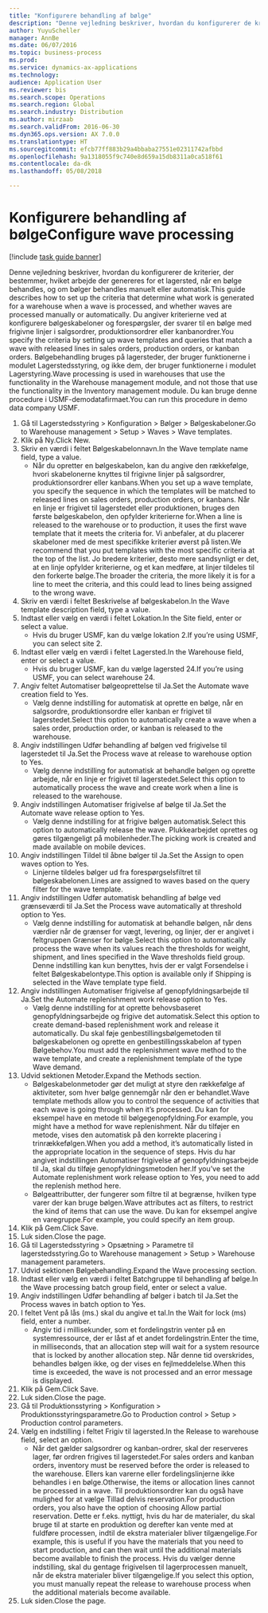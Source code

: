 ```yaml
--- 
title: "Konfigurere behandling af bølge"
description: "Denne vejledning beskriver, hvordan du konfigurerer de kriterier, der bestemmer, hviket arbejde der genereres for et lagersted, når en bølge behandles, og om bølger behandles manuelt eller automatisk."
author: YuyuScheller
manager: AnnBe
ms.date: 06/07/2016
ms.topic: business-process
ms.prod: 
ms.service: dynamics-ax-applications
ms.technology: 
audience: Application User
ms.reviewer: bis
ms.search.scope: Operations
ms.search.region: Global
ms.search.industry: Distribution
ms.author: mirzaab
ms.search.validFrom: 2016-06-30
ms.dyn365.ops.version: AX 7.0.0
ms.translationtype: HT
ms.sourcegitcommit: efcb77ff883b29a4bbaba27551e02311742afbbd
ms.openlocfilehash: 9a1318055f9c740e8d659a15db8311a0ca518f61
ms.contentlocale: da-dk
ms.lasthandoff: 05/08/2018

---
```

# <a name="configure-wave-processing"></a><span data-ttu-id="cc7fc-103">Konfigurere behandling af bølge</span><span class="sxs-lookup"><span data-stu-id="cc7fc-103">Configure wave processing</span></span>

[!include [task guide banner](../../includes/task-guide-banner.md)]

<span data-ttu-id="cc7fc-104">Denne vejledning beskriver, hvordan du konfigurerer de kriterier, der bestemmer, hviket arbejde der genereres for et lagersted, når en bølge behandles, og om bølger behandles manuelt eller automatisk.</span><span class="sxs-lookup"><span data-stu-id="cc7fc-104">This guide describes how to set up the criteria that determine what work is generated for a warehouse when a wave is processed, and whether waves are processed manually or automatically.</span></span> <span data-ttu-id="cc7fc-105">Du angiver kriterierne ved at konfigurere bølgeskabeloner og forespørgsler, der svarer til en bølge med frigivne linjer i salgsordrer, produktionsordrer eller kanbanordrer.</span><span class="sxs-lookup"><span data-stu-id="cc7fc-105">You specify the criteria by setting up wave templates and queries that match a wave with released lines in sales orders, production orders, or kanban orders.</span></span> <span data-ttu-id="cc7fc-106">Bølgebehandling bruges på lagersteder, der bruger funktionerne i modulet Lagerstedsstyring, og ikke dem, der bruger funktionerne i modulet Lagerstyring.</span><span class="sxs-lookup"><span data-stu-id="cc7fc-106">Wave processing is used in warehouses that use the functionality in the Warehouse management module, and not those that use the functionality in the Inventory management module.</span></span> <span data-ttu-id="cc7fc-107">Du kan bruge denne procedure i USMF-demodatafirmaet.</span><span class="sxs-lookup"><span data-stu-id="cc7fc-107">You can run this procedure in demo data company USMF.</span></span>

1. <span data-ttu-id="cc7fc-108">Gå til Lagerstedsstyring > Konfiguration > Bølger > Bølgeskabeloner.</span><span class="sxs-lookup"><span data-stu-id="cc7fc-108">Go to Warehouse management > Setup > Waves > Wave templates.</span></span>
2. <span data-ttu-id="cc7fc-109">Klik på Ny.</span><span class="sxs-lookup"><span data-stu-id="cc7fc-109">Click New.</span></span>
3. <span data-ttu-id="cc7fc-110">Skriv en værdi i feltet Bølgeskabelonnavn.</span><span class="sxs-lookup"><span data-stu-id="cc7fc-110">In the Wave template name field, type a value.</span></span>
    * <span data-ttu-id="cc7fc-111">Når du opretter en bølgeskabelon, kan du angive den rækkefølge, hvori skabelonerne knyttes til frigivne linjer på salgsordrer, produktionsordrer eller kanbans.</span><span class="sxs-lookup"><span data-stu-id="cc7fc-111">When you set up a wave template, you specify the sequence in which the templates will be matched to released lines on sales orders, production orders, or kanbans.</span></span> <span data-ttu-id="cc7fc-112">Når en linje er frigivet til lagerstedet eller produktionen, bruges den første bølgeskabelon, den opfylder kriterierne for.</span><span class="sxs-lookup"><span data-stu-id="cc7fc-112">When a line is released to the warehouse or to production, it uses the first wave template that it meets the criteria for.</span></span> <span data-ttu-id="cc7fc-113">Vi anbefaler, at du placerer skabeloner med de mest specifikke kriterier øverst på listen.</span><span class="sxs-lookup"><span data-stu-id="cc7fc-113">We recommend that you put templates with the most specific criteria at the top of the list.</span></span> <span data-ttu-id="cc7fc-114">Jo bredere kriterier, desto mere sandsynligt er det, at en linje opfylder kriterierne, og et kan medføre, at linjer tildeles til den forkerte bølge.</span><span class="sxs-lookup"><span data-stu-id="cc7fc-114">The broader the criteria, the more likely it is for a line to meet the criteria, and this could lead to lines being assigned to the wrong wave.</span></span>  
4. <span data-ttu-id="cc7fc-115">Skriv en værdi i feltet Beskrivelse af bølgeskabelon.</span><span class="sxs-lookup"><span data-stu-id="cc7fc-115">In the Wave template description field, type a value.</span></span>
5. <span data-ttu-id="cc7fc-116">Indtast eller vælg en værdi i feltet Lokation.</span><span class="sxs-lookup"><span data-stu-id="cc7fc-116">In the Site field, enter or select a value.</span></span>
    * <span data-ttu-id="cc7fc-117">Hvis du bruger USMF, kan du vælge lokation 2.</span><span class="sxs-lookup"><span data-stu-id="cc7fc-117">If you’re using USMF, you can select site 2.</span></span>  
6. <span data-ttu-id="cc7fc-118">Indtast eller vælg en værdi i feltet Lagersted.</span><span class="sxs-lookup"><span data-stu-id="cc7fc-118">In the Warehouse field, enter or select a value.</span></span>
    * <span data-ttu-id="cc7fc-119">Hvis du bruger USMF, kan du vælge lagersted 24.</span><span class="sxs-lookup"><span data-stu-id="cc7fc-119">If you’re using USMF, you can select warehouse 24.</span></span>  
7. <span data-ttu-id="cc7fc-120">Angiv feltet Automatiser bølgeoprettelse til Ja.</span><span class="sxs-lookup"><span data-stu-id="cc7fc-120">Set the Automate wave creation field to Yes.</span></span>
    * <span data-ttu-id="cc7fc-121">Vælg denne indstilling for automatisk at oprette en bølge, når en salgsordre, produktionsordre eller kanban er frigivet til lagerstedet.</span><span class="sxs-lookup"><span data-stu-id="cc7fc-121">Select this option to automatically create a wave when a sales order, production order, or kanban is released to the warehouse.</span></span>  
8. <span data-ttu-id="cc7fc-122">Angiv indstillingen Udfør behandling af bølgen ved frigivelse til lagerstedet til Ja.</span><span class="sxs-lookup"><span data-stu-id="cc7fc-122">Set the Process wave at release to warehouse option to Yes.</span></span> 
    * <span data-ttu-id="cc7fc-123">Vælg denne indstilling for automatisk at behandle bølgen og oprette arbejde, når en linje er frigivet til lagerstedet.</span><span class="sxs-lookup"><span data-stu-id="cc7fc-123">Select this option to automatically process the wave and create work when a line is released to the warehouse.</span></span>  
9. <span data-ttu-id="cc7fc-124">Angiv indstillingen Automatiser frigivelse af bølge til Ja.</span><span class="sxs-lookup"><span data-stu-id="cc7fc-124">Set the Automate wave release option to Yes.</span></span> 
    * <span data-ttu-id="cc7fc-125">Vælg denne indstilling for at frigive bølgen automatisk.</span><span class="sxs-lookup"><span data-stu-id="cc7fc-125">Select this option to automatically release the wave.</span></span> <span data-ttu-id="cc7fc-126">Plukkearbejdet oprettes og gøres tilgængeligt på mobilenheder.</span><span class="sxs-lookup"><span data-stu-id="cc7fc-126">The picking work is created and made available on mobile devices.</span></span>  
10. <span data-ttu-id="cc7fc-127">Angiv indstillingen Tildel til åbne bølger til Ja.</span><span class="sxs-lookup"><span data-stu-id="cc7fc-127">Set the Assign to open waves option to Yes.</span></span> 
    * <span data-ttu-id="cc7fc-128">Linjerne tildeles bølger ud fra forespørgselsfiltret til bølgeskabelonen.</span><span class="sxs-lookup"><span data-stu-id="cc7fc-128">Lines are assigned to waves based on the query filter for the wave template.</span></span>  
11. <span data-ttu-id="cc7fc-129">Angiv indstillingen Udfør automatisk behandling af bølge ved grænseværdi til Ja.</span><span class="sxs-lookup"><span data-stu-id="cc7fc-129">Set the Process wave automatically at threshold option to Yes.</span></span> 
    * <span data-ttu-id="cc7fc-130">Vælg denne indstilling for automatisk at behandle bølgen, når dens værdier når de grænser for vægt, levering, og linjer, der er angivet i feltgruppen Grænser for bølge.</span><span class="sxs-lookup"><span data-stu-id="cc7fc-130">Select this option to automatically process the wave when its values reach the thresholds for weight, shipment, and lines specified in the Wave thresholds field group.</span></span> <span data-ttu-id="cc7fc-131">Denne indstilling kan kun benyttes, hvis der er valgt Forsendelse i feltet Bølgeskabelontype.</span><span class="sxs-lookup"><span data-stu-id="cc7fc-131">This option is available only if Shipping is selected in the Wave template type field.</span></span>  
12. <span data-ttu-id="cc7fc-132">Angiv indstillingen Automatiser frigivelse af genopfyldningsarbejde til Ja.</span><span class="sxs-lookup"><span data-stu-id="cc7fc-132">Set the Automate replenishment work release option to Yes.</span></span> 
    * <span data-ttu-id="cc7fc-133">Vælg denne indstilling for at oprette behovsbaseret genopfyldningsarbejde og frigive det automatisk.</span><span class="sxs-lookup"><span data-stu-id="cc7fc-133">Select this option to create demand-based replenishment work and release it automatically.</span></span> <span data-ttu-id="cc7fc-134">Du skal føje genbestillingsbølgemetoden til bølgeskabelonen og oprette en genbestillingsskabelon af typen Bølgebehov.</span><span class="sxs-lookup"><span data-stu-id="cc7fc-134">You must add the replenishment wave method to the wave template, and create a replenishment template of the type Wave demand.</span></span>  
13. <span data-ttu-id="cc7fc-135">Udvid sektionen Metoder.</span><span class="sxs-lookup"><span data-stu-id="cc7fc-135">Expand the Methods section.</span></span>
    * <span data-ttu-id="cc7fc-136">Bølgeskabelonmetoder gør det muligt at styre den rækkefølge af aktiviteter, som hver bølge gennemgår når den er behandlet.</span><span class="sxs-lookup"><span data-stu-id="cc7fc-136">Wave template methods allow you to control the sequence of activities that each wave is going through when it’s processed.</span></span> <span data-ttu-id="cc7fc-137">Du kan for eksempel have en metode til bølgegenopfyldning.</span><span class="sxs-lookup"><span data-stu-id="cc7fc-137">For example, you might have a method for wave replenishment.</span></span> <span data-ttu-id="cc7fc-138">Når du tilføjer en metode, vises den automatisk på den korrekte placering i trinrækkefølgen.</span><span class="sxs-lookup"><span data-stu-id="cc7fc-138">When you add a method, it’s automatically listed in the appropriate location in the sequence of steps.</span></span> <span data-ttu-id="cc7fc-139">Hvis du har angivet indstillingen Automatiser frigivelse af genopfyldningsarbejde til Ja, skal du tilføje genopfyldningsmetoden her.</span><span class="sxs-lookup"><span data-stu-id="cc7fc-139">If you’ve set the Automate replenishment work release option to Yes, you need to add the replenish method here.</span></span>  
    * <span data-ttu-id="cc7fc-140">Bølgeattributter, der fungerer som filtre til at begrænse, hvilken type varer der kan bruge bølgen.</span><span class="sxs-lookup"><span data-stu-id="cc7fc-140">Wave attributes act as filters, to restrict the kind of items that can use the wave.</span></span> <span data-ttu-id="cc7fc-141">Du kan for eksempel angive en varegruppe.</span><span class="sxs-lookup"><span data-stu-id="cc7fc-141">For example, you could specify an item group.</span></span>  
14. <span data-ttu-id="cc7fc-142">Klik på Gem.</span><span class="sxs-lookup"><span data-stu-id="cc7fc-142">Click Save.</span></span>
15. <span data-ttu-id="cc7fc-143">Luk siden.</span><span class="sxs-lookup"><span data-stu-id="cc7fc-143">Close the page.</span></span>
16. <span data-ttu-id="cc7fc-144">Gå til Lagerstedsstyring > Opsætning > Parametre til lagerstedsstyring.</span><span class="sxs-lookup"><span data-stu-id="cc7fc-144">Go to Warehouse management > Setup > Warehouse management parameters.</span></span>
17. <span data-ttu-id="cc7fc-145">Udvid sektionen Bølgebehandling.</span><span class="sxs-lookup"><span data-stu-id="cc7fc-145">Expand the Wave processing section.</span></span>
18. <span data-ttu-id="cc7fc-146">Indtast eller vælg en værdi i feltet Batchgruppe til behandling af bølge.</span><span class="sxs-lookup"><span data-stu-id="cc7fc-146">In the Wave processing batch group field, enter or select a value.</span></span>
19. <span data-ttu-id="cc7fc-147">Angiv indstillingen Udfør behandling af bølger i batch til Ja.</span><span class="sxs-lookup"><span data-stu-id="cc7fc-147">Set the Process waves in batch option to Yes.</span></span>
20. <span data-ttu-id="cc7fc-148">I feltet Vent på lås (ms.) skal du angive et tal.</span><span class="sxs-lookup"><span data-stu-id="cc7fc-148">In the Wait for lock (ms) field, enter a number.</span></span>
    * <span data-ttu-id="cc7fc-149">Angiv tid i millisekunder, som et fordelingstrin venter på en systemressource, der er låst af et andet fordelingstrin.</span><span class="sxs-lookup"><span data-stu-id="cc7fc-149">Enter the time, in milliseconds, that an allocation step will wait for a system resource that is locked by another allocation step.</span></span> <span data-ttu-id="cc7fc-150">Når denne tid overskrides, behandles bølgen ikke, og der vises en fejlmeddelelse.</span><span class="sxs-lookup"><span data-stu-id="cc7fc-150">When this time is exceeded, the wave is not processed and an error message is displayed.</span></span>  
21. <span data-ttu-id="cc7fc-151">Klik på Gem.</span><span class="sxs-lookup"><span data-stu-id="cc7fc-151">Click Save.</span></span>
22. <span data-ttu-id="cc7fc-152">Luk siden.</span><span class="sxs-lookup"><span data-stu-id="cc7fc-152">Close the page.</span></span>
23. <span data-ttu-id="cc7fc-153">Gå til Produktionsstyring > Konfiguration > Produktionsstyringsparametre.</span><span class="sxs-lookup"><span data-stu-id="cc7fc-153">Go to Production control > Setup > Production control parameters.</span></span>
24. <span data-ttu-id="cc7fc-154">Vælg en indstilling i feltet Frigiv til lagersted.</span><span class="sxs-lookup"><span data-stu-id="cc7fc-154">In the Release to warehouse field, select an option.</span></span>
    * <span data-ttu-id="cc7fc-155">Når det gælder salgsordrer og kanban-ordrer, skal der reserveres lager, før ordren frigives til lagerstedet.</span><span class="sxs-lookup"><span data-stu-id="cc7fc-155">For sales orders and kanban orders, inventory must be reserved before the order is released to the warehouse.</span></span> <span data-ttu-id="cc7fc-156">Ellers kan varerne eller fordelingslinjerne ikke behandles i en bølge.</span><span class="sxs-lookup"><span data-stu-id="cc7fc-156">Otherwise, the items or allocation lines cannot be processed in a wave.</span></span> <span data-ttu-id="cc7fc-157">Til produktionsordrer kan du også have mulighed for at vælge Tillad delvis reservation.</span><span class="sxs-lookup"><span data-stu-id="cc7fc-157">For production orders, you also have the option of choosing Allow partial reservation.</span></span> <span data-ttu-id="cc7fc-158">Dette er f.eks. nyttigt, hvis du har de materialer, du skal bruge til at starte en produktion og derefter kan vente med at fuldføre processen, indtil de ekstra materialer bliver tilgængelige.</span><span class="sxs-lookup"><span data-stu-id="cc7fc-158">For example, this is useful if you have the materials that you need to start production, and can then wait until the additional materials become available to finish the process.</span></span> <span data-ttu-id="cc7fc-159">Hvis du vælger denne indstilling, skal du gentage frigivelsen til lagerprocessen manuelt, når de ekstra materialer bliver tilgængelige.</span><span class="sxs-lookup"><span data-stu-id="cc7fc-159">If you select this option, you must manually repeat the release to warehouse process when the additional materials become available.</span></span>  
25. <span data-ttu-id="cc7fc-160">Luk siden.</span><span class="sxs-lookup"><span data-stu-id="cc7fc-160">Close the page.</span></span>


